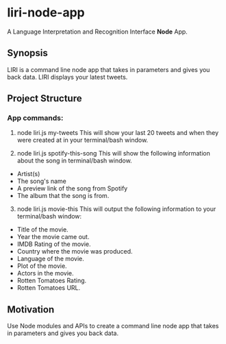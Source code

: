 # liri-node-app
A Language Interpretation and Recognition Interface **Node** App. 

## Synopsis

LIRI is a command line node app that takes in parameters and gives you back data. 
LIRI displays your latest tweets.

## Project Structure

### App commands:

1. node liri.js my-tweets
 This will show your last 20 tweets and when they were created at in your terminal/bash window.

2. node liri.js spotify-this-song
 This will show the following information about the song in terminal/bash window.

  * Artist(s) 
  * The song's name
  * A preview link of the song from Spotify
  * The album that the song is from.
  
3. node liri.js movie-this
 This will output the following information to your terminal/bash window:
  * Title of the movie.
  * Year the movie came out.
  * IMDB Rating of the movie.
  * Country where the movie was produced.
  * Language of the movie.
  * Plot of the movie.
  * Actors in the movie.
  * Rotten Tomatoes Rating.
  * Rotten Tomatoes URL.

## Motivation

Use Node modules and APIs to create a command line node app that takes in parameters and gives you back data.



